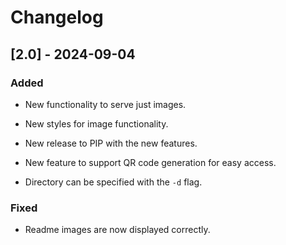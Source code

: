 # Changelog

## [2.0] - 2024-09-04
### Added
- New functionality to serve just images.
- New styles for image functionality.

- New release to PIP with the new features.

- New feature to support QR code generation for easy access.
- Directory can be specified with the `-d` flag.

### Fixed
- Readme images are now displayed correctly.
